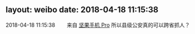 layout: weibo
date: 2018-04-18 11:15:38
---
<meta name="referrer" content="no-referrer" />

2018-04-18 11:15:38  &nbsp;&nbsp;&nbsp;&nbsp;&nbsp;&nbsp; 来自 <a href="http://app.weibo.com/t/feed/Z4AgP" rel="nofollow">坚果手机 Pro</a>
所以县级公安真的可以跨省抓人？ ​​​
